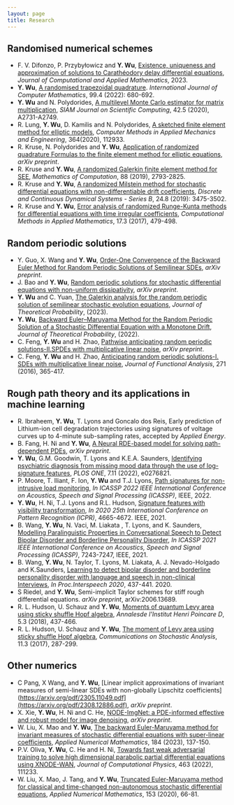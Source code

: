 ```yaml
---
layout: page
title: Research
---
```


## Randomised numerical schemes 
* F. V. Difonzo, P. Przybyłowicz and **Y. Wu**, [Existence, uniqueness and approximation of solutions to Carathéodory delay differential equations](https://doi.org/10.1016/j.cam.2023.115411), *Journal of Computational and Applied Mathematics*, 2023.
* **Y. Wu**, [A randomised trapezoidal quadrature](https://doi.org/10.1080/00207160.2021.1929194). *International Journal of Computer Mathematics*, 99.4 (2022): 680-692.
* **Y. Wu** and N. Polydorides, [A multilevel Monte Carlo estimator for matrix multiplication](https://doi.org/10.1137/19M125604), *SIAM Journal on Scientific Computing*, 42.5 (2020), A2731-A2749.
* R. Lung, **Y. Wu**, D. Kamilis and N. Polydorides, [A sketched finite element method for elliptic models](https://doi.org/10.1016/j.cma.2020.112933), *Computer Methods in Applied Mechanics and Engineering*, 364(2020), 112933.
* R. Kruse, N. Polydorides and **Y. Wu**, [Application of randomized quadrature Formulas to the finite element method for elliptic equations](https://arxiv.org/abs/1908.08901), *arXiv preprint*.
* R. Kruse and **Y. Wu**, [A randomized Galerkin finite element method for SEE](https://doi.org/10.1090/mcom/3421), *Mathematics of Computation*, 88 (2019), 2793-2825.
* R. Kruse and **Y. Wu**, [A randomized Milstein method for stochastic differential equations with non-differentiable drift coefficients](https://doi.org/10.3934/dcdsb.2018253), *Discrete and Continuous Dynamical Systems - Series B*, 24.8 (2019): 3475-3502.
* R. Kruse and **Y. Wu**, [Error analysis of randomized Runge-Kunta methods for differential equations with time irregular coefficients](https://doi.org/10.1515/cmam-2016-0048), *Computational Methods in Applied Mathematics*, 17.3 (2017), 479-498.

## Random periodic solutions 
* Y. Guo, X. Wang and **Y. Wu**, [Order-One Convergence of the Backward Euler Method for Random Periodic Solutions of Semilinear SDEs](https://arxiv.org/abs/2306.06689), *arXiv preprint*.
* J. Bao and **Y. Wu**, [Random periodic solutions for stochastic differential equations with non-uniform dissipativity](https://arxiv.org/abs/2202.09771), *arXiv preprint*.
* **Y. Wu** and C. Yuan, [The Galerkin analysis for the random periodic solution of semilinear stochastic evolution equations](https://link.springer.com/article/10.1007/s10959-023-01236-x), *Journal of Theoretical Probability*, (2023).
* **Y. Wu**, [Backward Euler–Maruyama Method for the Random Periodic Solution of a Stochastic Differential Equation with a Monotone Drift](https://link.springer.com/article/10.1007/s10959-022-01178-w), *Journal of Theoretical Probability*, (2022).
* C. Feng, **Y. Wu** and H. Zhao, [Pathwise anticipating random periodic solutions-II.SPDEs with multiplicative linear noise](https://arxiv.org/abs/1803.00503), *arXiv preprint*.
* C. Feng, **Y. Wu** and H. Zhao, [Anticipating random periodic solutions-I. SDEs with multiplicative linear noise](https://doi.org/10.1016/j.jfa.2016.04.027), *Journal of Functional Analysis*, 271 (2016), 365-417.


## Rough path theory and its applications in machine learning
* R. Ibraheem,  **Y. Wu**, T. Lyons and Goncalo dos Reis, Early prediction of Lithium-ion cell degradation trajectories using signatures of voltage curves up to 4-minute sub-sampling rates,  accepted by *Applied Energy*.
* B. Fang, H. Ni and **Y. Wu**, [A Neural RDE-based model for solving path-dependent PDEs](https://arxiv.org/abs/2306.01123),  *arXiv preprint*.
* **Y. Wu**, G.M. Goodwin, T. Lyons and K.E.A. Saunders, [Identifying psychiatric diagnosis from missing mood data through the use of log-signature features](https://journals.plos.org/plosone/article/authors?id=10.1371/journal.pone.0276821), *PLOS ONE*, 7.11 (2022), e0276821.
* P. Moore, T. Iliant, F. Ion, **Y. Wu** and T.J. Lyons, [Path signatures for non-intrusive load monitoring](https://ieeexplore.ieee.org/document/9747285), *In ICASSP 2022 IEEE International Conference on Acoustics, Speech and Signal Processing (ICASSP)*, IEEE, 2022.
* **Y. Wu**, H. Ni, T.J. Lyons and R.L. Hudson, [Signature features with visibility transformation](https://doi.org/10.1109/ICPR48806.2021.9412642), *In 2020 25th International Conference on Pattern Recognition (ICPR)*, 4665-4672. IEEE, 2021.
* B. Wang, **Y. Wu**, N. Vaci, M. Liakata , T. Lyons, and K. Saunders, [Modelling Paralinguistic Properties in Conversational Speech to Detect Bipolar Disorder and Borderline Personality Disorder](https://doi.org/10.1109/ICASSP39728.2021.9413891), *In ICASSP 2021 IEEE International Conference on Acoustics, Speech and Signal Processing (ICASSP)*, 7243-7247, IEEE, 2021.
* B. Wang, **Y. Wu**, N. Taylor, T. Lyons, M. Liakata, A. J. Nevado-Holgado and K.Saunders, [Learning to detect bipolar disorder and borderline personality disorder with
language and speech in non-clinical Interviews](https://doi.org/10.21437/Interspeech.2020-3040), *In Proc.Interspeech 2020*, 437-441. 2020.
* S Riedel, and **Y. Wu**, Semi-implicit Taylor schemes for stiff rough differential equations. *arXiv preprint*, arXiv:2006.13689.
* R. L. Hudson, U. Schauz and **Y. Wu**, [Moments of quantum Levy area using sticky shuffle Hopf algebra](https://doi.org/10.4171/AIHPD/59), *Annalesde l'Institut Henri Poincare D*, 5.3 (2018), 437-466.
* R. L. Hudson, U. Schauz and **Y. Wu**, [The moment of Levy area using sticky shuffle Hopf algebra](https://doi.org/10.31390/cosa.11.3.02), *Communications on Stochastic Analysis*, 11.3 (2017), 287-299.

## Other numerics
* C Pang, X Wang, and **Y. Wu**, [Linear implicit approximations of invariant measures of semi-linear SDEs with non-globally Lipschitz coefficients](https://arxiv.org/pdf/2305.11049.pdf](https://arxiv.org/pdf/2308.12886.pdf), *arXiv preprint*.
* X. Xie, **Y. Wu**, H. Ni and C. He, [NODE-ImgNet: a PDE-informed effective and robust model for image denoising](https://arxiv.org/pdf/2305.11049.pdf), *arXiv preprint*.
* W. Liu, X. Mao and **Y. Wu**, [The backward Euler-Maruyama method for invariant measures of stochastic differential equations with super-linear coefficients](https://doi.org/10.1016/j.apnum.2022.09.017), *Applied Numerical Mathematics*, 184 (2023), 137-150.
* P.V. Oliva, **Y. Wu**, C. He and H. Ni, [Towards fast weak adversarial training to solve high dimensional parabolic partial differential equations using XNODE-WAN](https://doi.org/10.1016/j.jcp.2022.111233), *Journal of Computational Physics*, 463 (2022), 111233.
* W. Liu, X. Mao, J. Tang, and **Y. Wu**, [Truncated Euler-Maruyama method for classical and time-changed non-autonomous stochastic differential equations](https://doi.org/10.1016/j.apnum.2020.02.007), *Applied Numerical Mathematics*, 153 (2020), 66-81.
